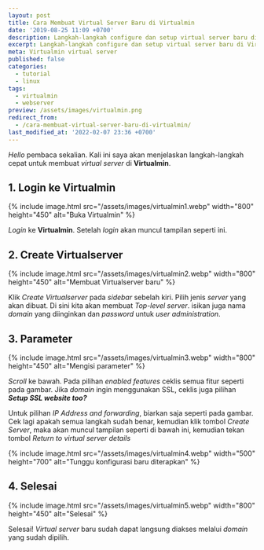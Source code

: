 ```yaml
---
layout: post
title: Cara Membuat Virtual Server Baru di Virtualmin
date: '2019-08-25 11:09 +0700'
description: Langkah-langkah configure dan setup virtual server baru di Virtualmin.
excerpt: Langkah-langkah configure dan setup virtual server baru di Virtualmin.
meta: Virtualmin virtual server
published: false
categories:
  - tutorial
  - linux
tags:
  - virtualmin
  - webserver
preview: /assets/images/virtualmin.png
redirect_from:
  - /cara-membuat-virtual-server-baru-di-virtualmin/
last_modified_at: '2022-02-07 23:36 +0700'
---
```

_Hello_ pembaca sekalian. Kali ini saya akan menjelaskan langkah-langkah cepat untuk membuat _virtual server_ di **Virtualmin**.

## 1. Login ke Virtualmin ##

{% include image.html src="/assets/images/virtualmin1.webp" width="800" height="450" alt="Buka Virtualmin" %}

_Login_ ke **Virtualmin**. Setelah _login_ akan muncul tampilan seperti ini.

## 2. Create Virtualserver ##

{% include image.html src="/assets/images/virtualmin2.webp" width="800" height="450" alt="Membuat Virtualserver baru" %}

Klik _Create Virtualserver_ pada _sidebar_ sebelah kiri. Pilih jenis _server_ yang akan dibuat. Di sini kita akan membuat _Top-level server_. isikan juga nama _domain_ yang diinginkan dan _password_ untuk _user administration_.

## 3. Parameter ##

{% include image.html src="/assets/images/virtualmin3.webp" width="800" height="450" alt="Mengisi parameter" %}

_Scroll_ ke bawah. Pada pilihan _enabled features_ ceklis semua fitur seperti pada gambar. Jika _domain_ ingin menggunakan SSL, ceklis juga pilihan ***Setup SSL website too?***

Untuk pilihan _IP Address and forwarding_, biarkan saja seperti pada gambar. Cek lagi apakah semua langkah sudah benar, kemudian klik tombol _Create Server_, maka akan muncul tampilan seperti di bawah ini, kemudian tekan tombol _Return to virtual server details_

{% include image.html src="/assets/images/virtualmin4.webp" width="500" height="700" alt="Tunggu konfigurasi baru diterapkan" %}

## 4. Selesai ##

{% include image.html src="/assets/images/virtualmin5.webp" width="800" height="450" alt="Selesai" %}

Selesai! _Virtual server_ baru sudah dapat langsung diakses melalui _domain_ yang sudah dipilih.
